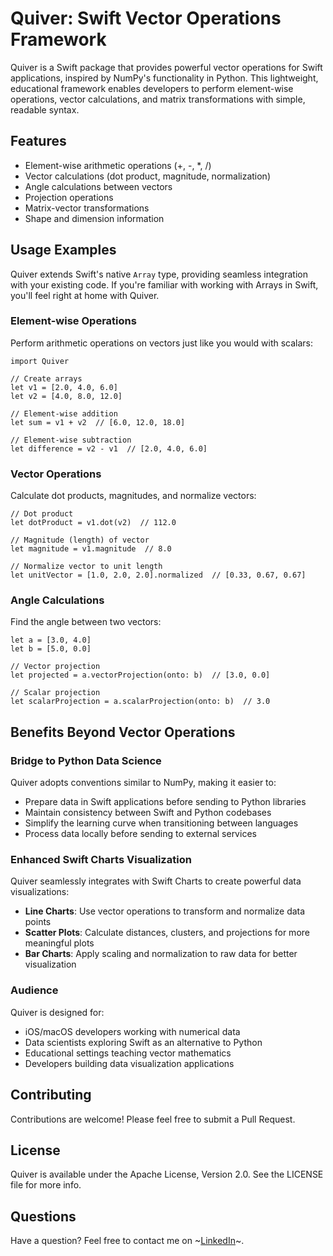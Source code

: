 # Quiver: Swift Vector Operations Framework
Quiver is a Swift package that provides powerful vector operations for Swift applications, inspired by NumPy's functionality in Python. This lightweight, educational framework enables developers to perform element-wise operations, vector calculations, and matrix transformations with simple, readable syntax.

## Features
* Element-wise arithmetic operations (+, -, *, /)
* Vector calculations (dot product, magnitude, normalization)
* Angle calculations between vectors
* Projection operations
* Matrix-vector transformations
* Shape and dimension information

## Usage Examples
Quiver extends Swift's native `Array` type, providing seamless integration with your existing code. If you're familiar with working with Arrays in Swift, you'll feel right at home with Quiver.

### Element-wise Operations
Perform arithmetic operations on vectors just like you would with scalars:

```
import Quiver

// Create arrays
let v1 = [2.0, 4.0, 6.0]
let v2 = [4.0, 8.0, 12.0]

// Element-wise addition
let sum = v1 + v2  // [6.0, 12.0, 18.0]

// Element-wise subtraction
let difference = v2 - v1  // [2.0, 4.0, 6.0]
```

### Vector Operations
Calculate dot products, magnitudes, and normalize vectors:

```
// Dot product
let dotProduct = v1.dot(v2)  // 112.0

// Magnitude (length) of vector
let magnitude = v1.magnitude  // 8.0

// Normalize vector to unit length
let unitVector = [1.0, 2.0, 2.0].normalized  // [0.33, 0.67, 0.67]
```

### Angle Calculations
Find the angle between two vectors:

```
let a = [3.0, 4.0]
let b = [5.0, 0.0]

// Vector projection
let projected = a.vectorProjection(onto: b)  // [3.0, 0.0]

// Scalar projection
let scalarProjection = a.scalarProjection(onto: b)  // 3.0
```

## Benefits Beyond Vector Operations

### Bridge to Python Data Science
Quiver adopts conventions similar to NumPy, making it easier to:
* Prepare data in Swift applications before sending to Python libraries
* Maintain consistency between Swift and Python codebases
* Simplify the learning curve when transitioning between languages
* Process data locally before sending to external services

### Enhanced Swift Charts Visualization
Quiver seamlessly integrates with Swift Charts to create powerful data visualizations:
* **Line Charts**: Use vector operations to transform and normalize data points
* **Scatter Plots**: Calculate distances, clusters, and projections for more meaningful plots
* **Bar Charts**: Apply scaling and normalization to raw data for better visualization

### Audience
Quiver is designed for:
* iOS/macOS developers working with numerical data
* Data scientists exploring Swift as an alternative to Python
* Educational settings teaching vector mathematics
* Developers building data visualization applications

## Contributing
Contributions are welcome! Please feel free to submit a Pull Request.

## License
Quiver is available under the Apache License, Version 2.0. See the LICENSE file for more info.

## Questions
Have a question? Feel free to contact me on ~[LinkedIn](https://www.linkedin.com/in/waynebishop)~.
